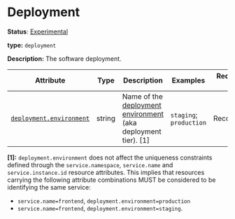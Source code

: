 # Deployment

**Status**: [Experimental][DocumentStatus]

**type:** `deployment`

**Description:** The software deployment.

<!-- semconv deployment -->
| Attribute  | Type | Description  | Examples  | Requirement Level |
|---|---|---|---|---|
| [`deployment.environment`](../attributes-registry/deployment.md) | string | Name of the [deployment environment](https://wikipedia.org/wiki/Deployment_environment) (aka deployment tier). [1] | `staging`; `production` | Recommended |

**[1]:** `deployment.environment` does not affect the uniqueness constraints defined through
the `service.namespace`, `service.name` and `service.instance.id` resource attributes.
This implies that resources carrying the following attribute combinations MUST be
considered to be identifying the same service:

* `service.name=frontend`, `deployment.environment=production`
* `service.name=frontend`, `deployment.environment=staging`.
<!-- endsemconv -->

[DocumentStatus]: https://github.com/open-telemetry/opentelemetry-specification/tree/v1.26.0/specification/document-status.md
